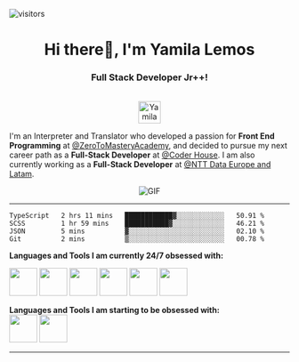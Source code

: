 ![visitors](https://visitor-badge.glitch.me/badge?page_id=YamiTL.visitor-badge&left_color=purple&right_color=violet)
<!-- [![](https://tokei.rs/b1/github/YamiTL/tokei)](https://github.com/YamiTL) -->

<h1 align="center">Hi there👋, I'm Yamila Lemos</h1>
<h3 align="center"> Full Stack Developer Jr++!</h3>

<p align="center">
<br/>
<a href="https://www.linkedin.com/in/yamila-lemos-663ab9231/">
  <img alt="Yamila Lemos's LinkedIn" width="40px" src="https://cdn.freelogovectors.net/wp-content/uploads/2018/08/Linkedin_Logo.png">
</a>
</p>

I'm an Interpreter and Translator who developed a passion for **Front End Programming** at [@ZeroToMasteryAcademy](https://zerotomastery.io/), and decided to pursue my next career path as a **Full-Stack Developer** at [@Coder House](https://www.coderhouse.com/). I am also currently working as a **Full-Stack Developer** at [@NTT Data Europe and Latam](https://www.linkedin.com/company/linkhub-ai/](https://es.nttdata.com/)).
<p align="center">
<img align="center" alt="GIF" src="https://media1.tenor.com/images/1c6140897565e34a4e98f618e220dc0d/tenor.gif?itemid=9358372" />
</p>

-----

<!--START_SECTION:waka-->

```text
TypeScript   2 hrs 11 mins   ████████████▓░░░░░░░░░░░░   50.91 %
SCSS         1 hr 59 mins    ███████████▓░░░░░░░░░░░░░   46.21 %
JSON         5 mins          ▓░░░░░░░░░░░░░░░░░░░░░░░░   02.10 %
Git          2 mins          ▒░░░░░░░░░░░░░░░░░░░░░░░░   00.78 %
```

<!--END_SECTION:waka-->

**Languages and Tools I am currently 24/7 obsessed with:**  

<code><img height="50" src="https://upload.wikimedia.org/wikipedia/commons/thumb/9/99/Unofficial_JavaScript_logo_2.svg/1024px-Unofficial_JavaScript_logo_2.svg.png"></code>
<code><img height="50" src="https://upload.wikimedia.org/wikipedia/commons/thumb/4/47/React.svg/1200px-React.svg.png"></code>
<code><img height="50" src="https://img2.freepng.es/20180716/ifs/kisspng-node-js-javascript-react-logo-express-js-javascript-logo-5b4ca5c6d53234.5616833615317498308733.jpg"></code>
<code><img height="50" src="https://camo.githubusercontent.com/c38bf4a44750bd9b576a2259a5074dd277d63f0a412b5b1f31f54e516711ef5b/687474703a2f2f736173732d6c616e672e636f6d2f6173736574732f696d672f7374796c6567756964652f7365616c2d636f6c6f722d61656630333534632e706e67"></code>
<code><img height="50" src="https://upload.wikimedia.org/wikipedia/commons/6/61/HTML5_logo_and_wordmark.svg"></code>
<code><img height="50" src="https://img.icons8.com/color/48/000000/golang.png"></code>


**Languages and Tools I am starting to be obsessed with:**  
<code><img height="50" src="https://upload.wikimedia.org/wikipedia/commons/9/98/Solidity_logo.svg"></code>
<code><img height="50" src="https://cdn.worldvectorlogo.com/logos/mongodb-icon-1.svg"></code>

-----
